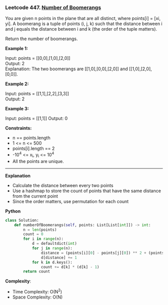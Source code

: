 ### Leetcode 447. [Number of Boomerangs](https://leetcode.com/problems/number-of-boomerangs/)
You are given n points in the plane that are all distinct, where points[i] = [xi, yi]. A boomerang is a tuple of points (i, j, k) such that the distance between i and j equals the distance between i and k (the order of the tuple matters).

Return the number of boomerangs.


**Example 1:**

Input: points = [[0,0],[1,0],[2,0]]\
Output: 2\
Explanation: The two boomerangs are [[1,0],[0,0],[2,0]] and [[1,0],[2,0],[0,0]].

**Example 2:**

Input: points = [[1,1],[2,2],[3,3]]\
Output: 2

**Example 3:**

Input: points = [[1,1]]
Output: 0

**Constraints:**

- n == points.length
- 1 <= n <= 500
- points[i].length == 2
- -10<sup>4</sup> <= x<sub>i</sub>, y<sub>i</sub> <= 10<sup>4</sup>
- All the points are unique.

******************************
**Explanation**
- Calculate the distance between every two points
- Use a hashmap to store the count of points that have the same distance from the current point
- Since the order matters, use permutation for each count

**Python**

```python
class Solution:
    def numberOfBoomerangs(self, points: List[List[int]]) -> int:
        n = len(points)
        count = 0
        for i in range(n):
            d = defaultdict(int)
            for j in range(n):
                distance = (points[i][0] - points[j][0]) ** 2 + (points[i][1] - points[j][1]) ** 2
                d[distance] += 1
            for k in d.keys():
                count += d[k] * (d[k] - 1)
        return count
```

**Complexity**:

- Time Complexity: O(N<sup>2</sup>)
- Space Complexity: O(N)
